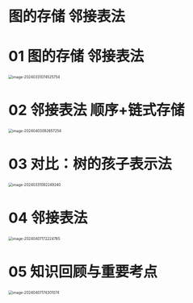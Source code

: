 # 图的存储 邻接表法



# 01 图的存储 邻接表法

<img src="https://cvp.oss-cn-shanghai.aliyuncs.com/picgo/202403310745829.png" alt="image-20240331074525754" style="zoom:50%;" />



# 02 邻接表法 顺序+链式存储

<img src="https://cvp.oss-cn-shanghai.aliyuncs.com/picgo/202404030926495.png" alt="image-20240403092657254" style="zoom:50%;" />



# 03 对比：树的孩子表示法

<img src="https://cvp.oss-cn-shanghai.aliyuncs.com/picgo/202403310922305.png" alt="image-20240331092249240" style="zoom:50%;" />

# 04 邻接表法

<img src="https://cvp.oss-cn-shanghai.aliyuncs.com/picgo/202404071722180.png" alt="image-20240407172224765" style="zoom: 50%;" />



# 05 知识回顾与重要考点

<img src="https://cvp.oss-cn-shanghai.aliyuncs.com/picgo/202404071743323.png" alt="image-20240407174301074" style="zoom:50%;" />
